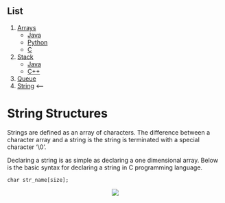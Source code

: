 ## List
1. [Arrays](https://github.com/kaweendras/Data-Structures/tree/master/Arrays)
    - [Java](https://github.com/kaweendras/Data-Structures/tree/master/Arrays/Java)
    - [Python](https://github.com/kaweendras/Data-Structures/tree/master/Arrays/Python)
    - [C](https://github.com/kaweendras/Data-Structures/tree/master/Arrays/C)
2. [Stack](https://github.com/kaweendras/Data-Structures/tree/master/Stack) 
    - [Java](https://github.com/kaweendras/Data-Structures/tree/master/Stack/Java) 
    - [C++](https://github.com/kaweendras/Data-Structures/tree/master/Stack/C++) 
3. [Queue](https://github.com/kaweendras/Data-Structures/tree/master/Queue) 
4. [String](https://github.com/kaweendras/Data-Structures/tree/master/String) <-- 


# String Structures

Strings are defined as an array of characters. The difference between a character array and a string is the string is terminated with a special character ‘\0’.

Declaring a string is as simple as declaring a one dimensional array. Below is the basic syntax for declaring a string in C programming language.

```
char str_name[size];
```
<p align="center">
  <img  src="https://media.geeksforgeeks.org/wp-content/uploads/finnnal.png">
</p>

